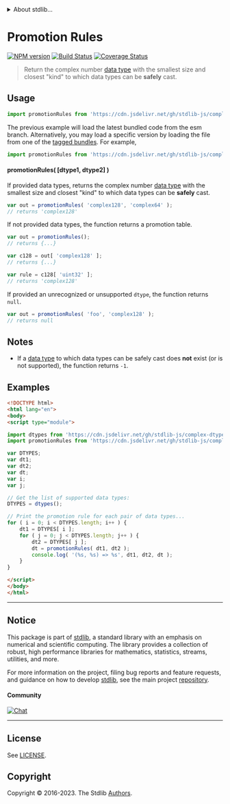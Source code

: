 <!--

@license Apache-2.0

Copyright (c) 2022 The Stdlib Authors.

Licensed under the Apache License, Version 2.0 (the "License");
you may not use this file except in compliance with the License.
You may obtain a copy of the License at

   http://www.apache.org/licenses/LICENSE-2.0

Unless required by applicable law or agreed to in writing, software
distributed under the License is distributed on an "AS IS" BASIS,
WITHOUT WARRANTIES OR CONDITIONS OF ANY KIND, either express or implied.
See the License for the specific language governing permissions and
limitations under the License.

-->


<details>
  <summary>
    About stdlib...
  </summary>
  <p>We believe in a future in which the web is a preferred environment for numerical computation. To help realize this future, we've built stdlib. stdlib is a standard library, with an emphasis on numerical and scientific computation, written in JavaScript (and C) for execution in browsers and in Node.js.</p>
  <p>The library is fully decomposable, being architected in such a way that you can swap out and mix and match APIs and functionality to cater to your exact preferences and use cases.</p>
  <p>When you use stdlib, you can be absolutely certain that you are using the most thorough, rigorous, well-written, studied, documented, tested, measured, and high-quality code out there.</p>
  <p>To join us in bringing numerical computing to the web, get started by checking us out on <a href="https://github.com/stdlib-js/stdlib">GitHub</a>, and please consider <a href="https://opencollective.com/stdlib">financially supporting stdlib</a>. We greatly appreciate your continued support!</p>
</details>

# Promotion Rules

[![NPM version][npm-image]][npm-url] [![Build Status][test-image]][test-url] [![Coverage Status][coverage-image]][coverage-url] <!-- [![dependencies][dependencies-image]][dependencies-url] -->

> Return the complex number [data type][@stdlib/complex/dtypes] with the smallest size and closest "kind" to which data types can be **safely** cast.

<!-- Section to include introductory text. Make sure to keep an empty line after the intro `section` element and another before the `/section` close. -->

<section class="intro">

</section>

<!-- /.intro -->

<!-- Package usage documentation. -->



<section class="usage">

## Usage

```javascript
import promotionRules from 'https://cdn.jsdelivr.net/gh/stdlib-js/complex-promotion-rules@esm/index.mjs';
```
The previous example will load the latest bundled code from the esm branch. Alternatively, you may load a specific version by loading the file from one of the [tagged bundles](https://github.com/stdlib-js/complex-promotion-rules/tags). For example,

```javascript
import promotionRules from 'https://cdn.jsdelivr.net/gh/stdlib-js/complex-promotion-rules@v0.1.0-esm/index.mjs';
```

#### promotionRules( \[dtype1, dtype2] )

If provided data types, returns the complex number [data type][@stdlib/complex/dtypes] with the smallest size and closest "kind" to which data types can be **safely** cast.

```javascript
var out = promotionRules( 'complex128', 'complex64' );
// returns 'complex128'
```

If not provided data types, the function returns a promotion table.

```javascript
var out = promotionRules();
// returns {...}

var c128 = out[ 'complex128' ];
// returns {...}

var rule = c128[ 'uint32' ];
// returns 'complex128'
```

If provided an unrecognized or unsupported `dtype`, the function returns `null`.

```javascript
var out = promotionRules( 'foo', 'complex128' );
// returns null
```

</section>

<!-- /.usage -->

<!-- Package usage notes. Make sure to keep an empty line after the `section` element and another before the `/section` close. -->

<section class="notes">

## Notes

-   If a [data type][@stdlib/complex/dtypes] to which data types can be safely cast does **not** exist (or is not supported), the function returns `-1`.

</section>

<!-- /.notes -->

<!-- Package usage examples. -->

<section class="examples">

## Examples

<!-- eslint no-undef: "error" -->

```html
<!DOCTYPE html>
<html lang="en">
<body>
<script type="module">

import dtypes from 'https://cdn.jsdelivr.net/gh/stdlib-js/complex-dtypes@esm/index.mjs';
import promotionRules from 'https://cdn.jsdelivr.net/gh/stdlib-js/complex-promotion-rules@esm/index.mjs';

var DTYPES;
var dt1;
var dt2;
var dt;
var i;
var j;

// Get the list of supported data types:
DTYPES = dtypes();

// Print the promotion rule for each pair of data types...
for ( i = 0; i < DTYPES.length; i++ ) {
    dt1 = DTYPES[ i ];
    for ( j = 0; j < DTYPES.length; j++ ) {
        dt2 = DTYPES[ j ];
        dt = promotionRules( dt1, dt2 );
        console.log( '(%s, %s) => %s', dt1, dt2, dt );
    }
}

</script>
</body>
</html>
```

</section>

<!-- /.examples -->

<!-- Section to include cited references. If references are included, add a horizontal rule *before* the section. Make sure to keep an empty line after the `section` element and another before the `/section` close. -->

<section class="references">

</section>

<!-- /.references -->

<!-- Section for related `stdlib` packages. Do not manually edit this section, as it is automatically populated. -->

<section class="related">

</section>

<!-- /.related -->

<!-- Section for all links. Make sure to keep an empty line after the `section` element and another before the `/section` close. -->


<section class="main-repo" >

* * *

## Notice

This package is part of [stdlib][stdlib], a standard library with an emphasis on numerical and scientific computing. The library provides a collection of robust, high performance libraries for mathematics, statistics, streams, utilities, and more.

For more information on the project, filing bug reports and feature requests, and guidance on how to develop [stdlib][stdlib], see the main project [repository][stdlib].

#### Community

[![Chat][chat-image]][chat-url]

---

## License

See [LICENSE][stdlib-license].


## Copyright

Copyright &copy; 2016-2023. The Stdlib [Authors][stdlib-authors].

</section>

<!-- /.stdlib -->

<!-- Section for all links. Make sure to keep an empty line after the `section` element and another before the `/section` close. -->

<section class="links">

[npm-image]: http://img.shields.io/npm/v/@stdlib/complex-promotion-rules.svg
[npm-url]: https://npmjs.org/package/@stdlib/complex-promotion-rules

[test-image]: https://github.com/stdlib-js/complex-promotion-rules/actions/workflows/test.yml/badge.svg?branch=v0.1.0
[test-url]: https://github.com/stdlib-js/complex-promotion-rules/actions/workflows/test.yml?query=branch:v0.1.0

[coverage-image]: https://img.shields.io/codecov/c/github/stdlib-js/complex-promotion-rules/main.svg
[coverage-url]: https://codecov.io/github/stdlib-js/complex-promotion-rules?branch=main

<!--

[dependencies-image]: https://img.shields.io/david/stdlib-js/complex-promotion-rules.svg
[dependencies-url]: https://david-dm.org/stdlib-js/complex-promotion-rules/main

-->

[chat-image]: https://img.shields.io/gitter/room/stdlib-js/stdlib.svg
[chat-url]: https://app.gitter.im/#/room/#stdlib-js_stdlib:gitter.im

[stdlib]: https://github.com/stdlib-js/stdlib

[stdlib-authors]: https://github.com/stdlib-js/stdlib/graphs/contributors

[umd]: https://github.com/umdjs/umd
[es-module]: https://developer.mozilla.org/en-US/docs/Web/JavaScript/Guide/Modules

[deno-url]: https://github.com/stdlib-js/complex-promotion-rules/tree/deno
[umd-url]: https://github.com/stdlib-js/complex-promotion-rules/tree/umd
[esm-url]: https://github.com/stdlib-js/complex-promotion-rules/tree/esm
[branches-url]: https://github.com/stdlib-js/complex-promotion-rules/blob/main/branches.md

[stdlib-license]: https://raw.githubusercontent.com/stdlib-js/complex-promotion-rules/main/LICENSE

[@stdlib/complex/dtypes]: https://github.com/stdlib-js/complex-dtypes/tree/esm

</section>

<!-- /.links -->
